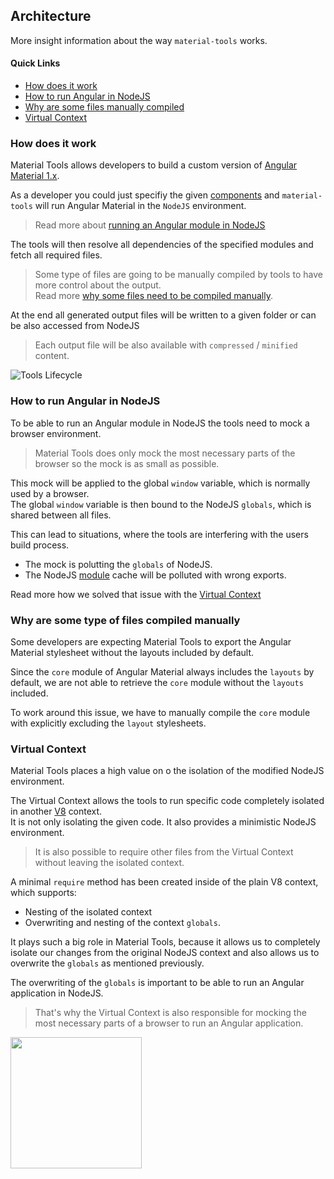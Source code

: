 ## Architecture 
More insight information about the way `material-tools` works.

#### Quick Links
- [How does it work](#how-does-it-work)
- [How to run Angular in NodeJS](#how-to-run-angular-in-nodejs)
- [Why are some files manually compiled](#why-are-some-type-of-files-compiled-manually) 
- [Virtual Context](#virtual-context)

### How does it work
Material Tools allows developers to build a custom version of [Angular Material 1.x](http://www.github.com/angular/material).

As a developer you could just specifiy the given [components](https://github.com/angular/material/tree/master/src/components) 
and `material-tools` will run Angular Material in the `NodeJS` environment.

> Read more about [running an Angular module in NodeJS](#how-to-run-angular-in-nodejs)

The tools will then resolve all dependencies of the specified modules and fetch
all required files.

> Some type of files are going to be manually compiled by tools to have more control about the output.<br/>
> Read more [why some files need to be compiled manually](#why-are-some-type-of-files-compiled-manually).

At the end all generated output files will be written to a given folder or can be also accessed from NodeJS 
> Each output file will be also available with `compressed` / `minified` content.

![Tools Lifecycle](https://cloud.githubusercontent.com/assets/4987015/17671967/0c55b916-631a-11e6-9d79-d99dd50f630a.png)

### How to run Angular in NodeJS

To be able to run an Angular module in NodeJS the tools need to mock a browser environment.

> Material Tools does only mock the most necessary parts of the browser so the mock is as small as possible.

This mock will be applied to the global `window` variable, which is normally used by a browser.<br/>
The global `window` variable is then bound to the NodeJS `globals`, which is shared between all files.

This can lead to situations, where the tools are interfering with the users build process.

- The mock is polutting the `globals` of NodeJS.
- The NodeJS [module](https://nodejs.org/api/modules.html) cache will be polluted with wrong exports.

Read more how we solved that issue with the [Virtual Context](#virtual-context)

### Why are some type of files compiled manually

Some developers are expecting Material Tools to export the Angular Material stylesheet without the layouts included by default.

Since the `core` module of Angular Material always includes the `layouts` by default, we are not able to retrieve the `core` module
without the `layouts` included.

To work around this issue, we have to manually compile the `core` module with explicitly excluding the `layout` stylesheets.

### Virtual Context
Material Tools places a high value on o the isolation of the modified NodeJS environment.

The Virtual Context allows the tools to run specific code completely isolated in 
another [V8](https://developers.google.com/v8/) context. <br/>
It is not only isolating the given code. It also provides a minimistic NodeJS environment.

> It is also possible to require other files from the Virtual Context without leaving the isolated context.<br/>

A minimal `require` method has been created inside of the plain V8 context, which supports:
- Nesting of the isolated context
- Overwriting and nesting of the context `globals`.

It plays such a big role in Material Tools, because it allows us to completely isolate our changes from the original NodeJS context
and also allows us to overwrite the `globals` as mentioned previously.

The overwriting of the `globals` is important to be able to run an Angular application in NodeJS.

> That's why the Virtual Context is also responsible for mocking the most necessary parts of a browser to run an Angular application.

<img src="https://cloud.githubusercontent.com/assets/4987015/17678625/2e07fa6a-6338-11e6-9fe6-e6ee54dec53e.png" height="210">
